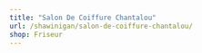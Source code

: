 ```yaml
---
title: "Salon De Coiffure Chantalou"
url: /shawinigan/salon-de-coiffure-chantalou/
shop: Friseur
---
```


